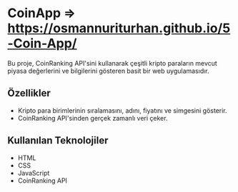 # CoinApp => https://osmannuriturhan.github.io/5-Coin-App/

Bu proje, CoinRanking API'sini kullanarak çeşitli kripto paraların mevcut piyasa değerlerini ve bilgilerini gösteren basit bir web uygulamasıdır.

## Özellikler

- Kripto para birimlerinin sıralamasını, adını, fiyatını ve simgesini gösterir.
- CoinRanking API'sinden gerçek zamanlı veri çeker.

## Kullanılan Teknolojiler

- HTML
- CSS
- JavaScript
- CoinRanking API
